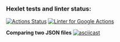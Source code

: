 ### Hexlet tests and linter status:
[![Actions Status](https://github.com/artem-prygin/frontend-project-lvl2/workflows/hexlet-check/badge.svg)](https://github.com/artem-prygin/frontend-project-lvl2/actions)
[![Linter for Google Actions](https://github.com/artem-prygin/frontend-project-lvl2/workflows/Linter%20Github%20Actions/badge.svg)](https://github.com/artem-prygin/frontend-project-lvl2/actions?query=workflow%3A%22Linter+Github+Actions%22)

**Comparing two JSON files**
[![asciicast](https://asciinema.org/a/Q2l3ylqzAFB2UNw6l3Pu7YHaP.svg)](https://asciinema.org/a/Q2l3ylqzAFB2UNw6l3Pu7YHaP)